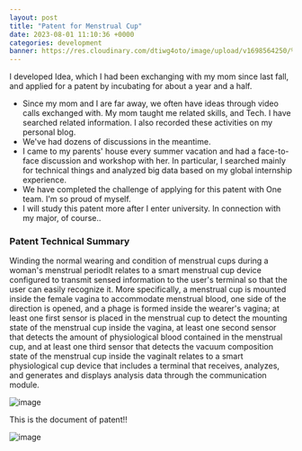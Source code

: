 ```yaml
---
layout: post
title: "Patent for Menstrual Cup"
date: 2023-08-01 11:10:36 +0000
categories: development
banner: https://res.cloudinary.com/dtiwg4oto/image/upload/v1698564250/%EA%B7%B8%EB%A6%BC20_ivvpbb.png
---
```

I developed Idea, which I had been exchanging with my mom since last fall, and applied for a patent by incubating for about a year and a half.

- Since my mom and I are far away, we often have ideas through video calls exchanged with. My mom taught me related skills, and Tech. I have searched related information. I also recorded these activities on my personal blog.
- We've had dozens of discussions in the meantime.
- I came to my parents' house every summer vacation and had a face-to-face discussion and workshop with her. In particular,
  I searched mainly for technical things and analyzed big data based on my global internship experience.
- We have completed the challenge of applying for this patent with One team. I'm so proud of myself.
- I will study this patent more after I enter university. In connection with my major, of course..

### Patent Technical Summary

Winding the normal wearing and condition of menstrual cups during a woman's menstrual periodIt relates to a smart menstrual cup device configured to transmit sensed information to the user's terminal so that the user can easily recognize it. More specifically, a menstrual cup is mounted inside the female vagina to accommodate menstrual blood, one side of the direction is opened, and a phage is formed inside the wearer's vagina; at least one first sensor is placed in the menstrual cup to detect the mounting state of the menstrual cup inside the vagina, at least one second sensor that detects the amount of physiological blood contained in the menstrual cup, and at least one third sensor that detects the vacuum composition state of the menstrual cup inside the vaginaIt relates to a smart physiological cup device that includes a terminal that receives, analyzes, and generates and displays analysis data through the communication module.

![image](https://res.cloudinary.com/dtiwg4oto/image/upload/v1698564510/%EA%B7%B8%EB%A6%BC21_ge7jlv.png)

This is the document of patent!!

![image](https://res.cloudinary.com/dtiwg4oto/image/upload/v1698564507/%EA%B7%B8%EB%A6%BC22_q1raai.png)
